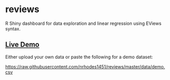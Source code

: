 # reviews

R Shiny dashboard for data exploration and linear regression using EViews syntax.

## [Live Demo](https://nrhodes.shinyapps.io/reviews/)

Either upload your own data or paste the following for a demo dataset:

https://raw.githubusercontent.com/nrhodes1451/reviews/master/data/demo.csv

